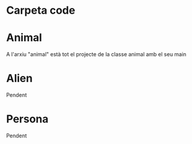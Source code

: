 # Carpeta code

# Animal
A l'arxiu "animal" està tot el projecte de la classe animal amb el seu main

# Alien
Pendent

# Persona
Pendent
